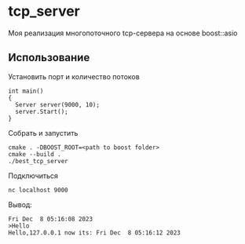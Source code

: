 # tcp_server
Моя реализация многопоточного tcp-сервера на основе boost::asio

## Использование

Установить порт и количество потоков
```
int main()
{
  Server server(9000, 10);
  server.Start();
}
```
Собрать и запустить
```
cmake . -DBOOST_ROOT=<path to boost folder>
cmake --build .
./best_tcp_server
```
Подключиться
```
nc localhost 9000
```
Вывод:
```
Fri Dec  8 05:16:08 2023
>Hello
Hello,127.0.0.1 now its: Fri Dec  8 05:16:12 2023
```
